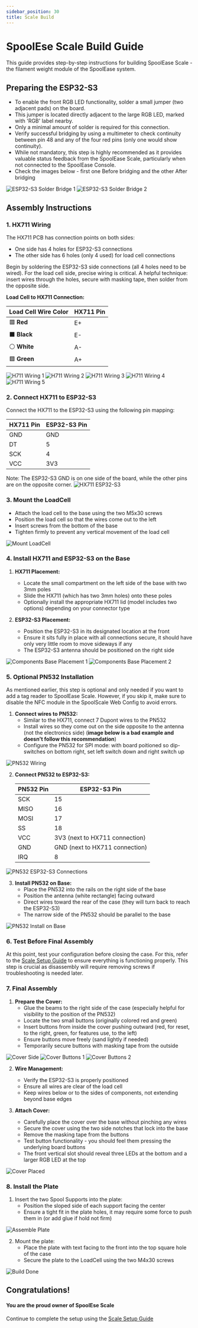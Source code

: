 ```yaml
---
sidebar_position: 30 
title: Scale Build
---
```

# SpoolEse Scale Build Guide

This guide provides step-by-step instructions for building SpoolEase Scale - the filament weight module of the SpoolEase system.

## Preparing the ESP32-S3
- To enable the front RGB LED functionality, solder a small jumper (two adjacent pads) on the board.
- This jumper is located directly adjacent to the large RGB LED, marked with 'RGB' label nearby.
- Only a minimal amount of solder is required for this connection.
- Verify successful bridging by using a multimeter to check continuity between pin 48 and any of the four red pins (only one would show continuity).
- While not mandatory, this step is highly recommended as it provides valuable status feedback from the SpoolEase Scale, particularly when not connected to the SpoolEase Console.
- Check the images below - first one Before bridging and the other After bridging

![ESP32-S3 Solder Bridge 1](./scale/scale-esp32s3-solder1.jpg)
![ESP32-S3 Solder Bridge 2](./scale/scale-esp32s3-solder2.jpg)

## Assembly Instructions

### 1. HX711 Wiring

The HX711 PCB has connection points on both sides:
- One side has 4 holes for ESP32-S3 connections
- The other side has 6 holes (only 4 used) for load cell connections

Begin by soldering the ESP32-S3 side connections (all 4 holes need to be wired). For the load cell side, precise wiring is critical. A helpful technique: insert wires through the holes, secure with masking tape, then solder from the opposite side.

**Load Cell to HX711 Connection:**

| Load Cell Wire Color | HX711 Pin |
|----------------------|-----------|
| 🟥 **Red**           | E+        |
| ⬛ **Black**         | E-        |
| ⚪ **White**         | A-        |
| 🟩 **Green**         | A+        |

![H711 Wiring 1](./scale/scale-hx711-wiring-1.jpg)
![H711 Wiring 2](./scale/scale-hx711-wiring-2.jpg)
![H711 Wiring 3](./scale/scale-hx711-wiring-3.jpg)
![H711 Wiring 4](./scale/scale-hx711-wiring-4.jpg)
![H711 Wiring 5](./scale/scale-hx711-wiring-5.jpg)

### 2. Connect HX711 to ESP32-S3

Connect the HX711 to the ESP32-S3 using the following pin mapping:

| HX711 Pin | ESP32-S3 Pin |
|-----------|--------------|
| GND       | GND          |
| DT        | 5            |
| SCK       | 4            |
| VCC       | 3V3          |

Note: The ESP32-S3 GND is on one side of the board, while the other pins are on the opposite corner.
![HX711 ESP32-S3](./scale/scale-hx711-esp32s3.jpg)

### 3. Mount the LoadCell

- Attach the load cell to the base using the two M5x30 screws
- Position the load cell so that the wires come out to the left
- Insert screws from the bottom of the base
- Tighten firmly to prevent any vertical movement of the load cell

![Mount LoadCell](./scale/scale-mount-load-cell.jpg)

### 4. Install HX711 and ESP32-S3 on the Base

1. **HX711 Placement:**
   - Locate the small compartment on the left side of the base with two 3mm poles
   - Slide the HX711 (which has two 3mm holes) onto these poles
   - Optionally install the appropriate HX711 lid (model includes two options) depending on your connector type

2. **ESP32-S3 Placement:**
   - Position the ESP32-S3 in its designated location at the front
   - Ensure it sits fully in place with all connections secure, it should have only very little room to move sideways if any
   - The ESP32-S3 antenna should be positioned on the right side

![Components Base Placement 1](./scale/scale-components-base-placement-1.jpg)
![Components Base Placement 2](./scale/scale-components-base-placement-2.jpg)

### 5. Optional PN532 Installation

As mentioned earlier, this step is optional and only needed if you want to add a tag reader to SpoolEase Scale. However, if you skip it, make sure to disable the NFC module in the SpoolScale Web Config to avoid errors.

1. **Connect wires to PN532:**
   - Similar to the HX711, connect 7 Dupont wires to the PN532
   - Install wires so they come out on the side opposite to the antenna (not the electronics side) (**image below is a bad example and doesn't follow this recommendation**)
   - Configure the PN532 for SPI mode: with board poitioned so dip-switches on bottom right, set left switch down and right switch up

![PN532 Wiring](./scale/scale-pn532-wiring.jpg)

2. **Connect PN532 to ESP32-S3:**

   | PN532 Pin | ESP32-S3 Pin                   |
   |-----------|--------------------------------|
   | SCK       | 15                             |
   | MISO      | 16                             |
   | MOSI      | 17                             |
   | SS        | 18                             |
   | VCC       | 3V3 (next to HX711 connection) |
   | GND       | GND (next to HX711 connection) |
   | IRQ       | 8                              |

![PN532 ESP32-S3 Connections](./scale/scale-pn532-esp32s3-connections.jpg)

3. **Install PN532 on Base:**
   - Place the PN532 into the rails on the right side of the base
   - Position the antenna (white rectangle) facing outward
   - Direct wires toward the rear of the case (they will turn back to reach the ESP32-S3)
   - The narrow side of the PN532 should be parallel to the base

![PN532 Install on Base](./scale/scale-pn532-install-on-base.jpg)

### 6. Test Before Final Assembly

At this point, test your configuration before closing the case. For this, refer to the [Scale Setup Guide](scale-setup) to ensure everything is functioning properly. This step is crucial as disassembly will require removing screws if troubleshooting is needed later.

### 7. Final Assembly

1. **Prepare the Cover:**
   - Glue the beams to the right side of the case (especially helpful for visibility to the position of the PN532)
   - Locate the two small buttons (originally colored red and green)
   - Insert buttons from inside the cover pushing outward (red, for reset, to the right, green, for features use, to the left)
   - Ensure buttons move freely (sand lightly if needed)
   - Temporarily secure buttons with masking tape from the outside

![Cover Side](./scale/scale-cover-side.jpg)
![Cover Buttons 1](./scale/scale-cover-buttons-1.jpg)
![Cover Buttons 2](./scale/scale-cover-buttons-2.jpg)

2. **Wire Management:**
   - Verify the ESP32-S3 is properly positioned
   - Ensure all wires are clear of the load cell
   - Keep wires below or to the sides of components, not extending beyond base edges

3. **Attach Cover:**
   - Carefully place the cover over the base without pinching any wires
   - Secure the cover using the two side notches that lock into the base
   - Remove the masking tape from the buttons
   - Test button functionality - you should feel them pressing the underlying board buttons
   - The front vertical slot should reveal three LEDs at the bottom and a larger RGB LED at the top

![Cover Placed](./scale/scale-cover-placed.jpg)

### 8. Install the Plate

1. Insert the two Spool Supports into the plate:
   - Position the sloped side of each support facing the center
   - Ensure a tight fit in the plate holes, it may require some force to push them in (or add glue if hold not firm)

![Assemble Plate](./scale/scale-assemble-plate.jpg)

2. Mount the plate:
   - Place the plate with text facing to the front into the top square hole of the case
   - Secure the plate to the LoadCell using the two M4x30 screws

![Build Done](./scale/scale-build-done.jpg)

## Congratulations!
#### You are the proud owner of SpoolEse Scale

Continue to complete the setup using the [Scale Setup Guide](scale-setup)

